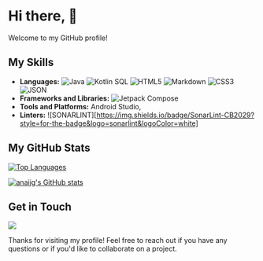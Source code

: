 # Hi there, 👋

Welcome to my GitHub profile! 

## My Skills

- **Languages:**
  ![Java](https://img.shields.io/badge/java-%23ED8B00.svg?style=for-the-badge&logo=openjdk&logoColor=white) ![Kotlin](https://img.shields.io/badge/kotlin-%237F52FF.svg?style=for-the-badge&logo=kotlin&logoColor=white) SQL
  ![HTML5](https://img.shields.io/badge/html5-%23E34F26.svg?style=for-the-badge&logo=html5&logoColor=white)  ![Markdown](https://img.shields.io/badge/markdown-%23000000.svg?style=for-the-badge&logo=markdown&logoColor=white)  	![CSS3](https://img.shields.io/badge/CSS3-1572B6?style=for-the-badge&logo=css3&logoColor=white)    
![JSON](https://img.shields.io/badge/json-5E5C5C?style=for-the-badge&logo=json&logoColor=white)     
- **Frameworks and Libraries:** ![Jetpack Compose](https://img.shields.io/badge/Jetpack%20Compose-4285F4?style=for-the-badge&logo=Jetpack%20Compose&logoColor=white)
- **Tools and Platforms:** Android Studio,
- **Linters:** ![SONARLINT][https://img.shields.io/badge/SonarLint-CB2029?style=for-the-badge&logo=sonarlint&logoColor=white]

## My GitHub Stats

[![Top Languages](https://github-readme-stats.vercel.app/api/top-langs/?username=anaijg)](https://github.com/anaijg/github-readme-stats)

[![anaijg's GitHub stats](https://github-readme-stats.vercel.app/api?username=anaijg)](https://github.com/anaijg/github-readme-stats&hide=issues,contribs&show_icons=true&theme=)

## Get in Touch

<a href="https://www.linkedin.com/in/ana-isabel-jimenez-iesreyfernandovi-dam/"><img src="https://img.shields.io/badge/LinkedIn-0077B5?style=for-the-badge&logo=linkedin&logoColor=white" /></a>

Thanks for visiting my profile! Feel free to reach out if you have any questions or if you'd like to collaborate on a project.
